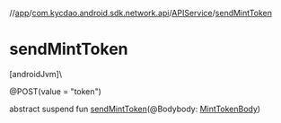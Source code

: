 //[app](../../../index.md)/[com.kycdao.android.sdk.network.api](../index.md)/[APIService](index.md)/[sendMintToken](send-mint-token.md)

# sendMintToken

[androidJvm]\

@POST(value = &quot;token&quot;)

abstract suspend fun [sendMintToken](send-mint-token.md)(@Bodybody: [MintTokenBody](../-mint-token-body/index.md))
